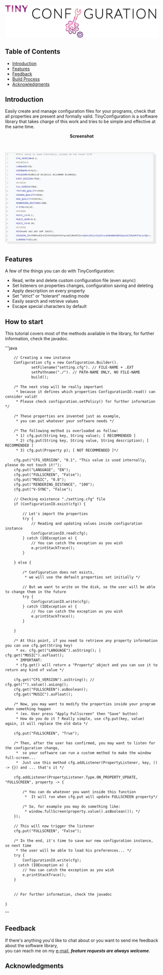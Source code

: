 <p align="center">
    <img src="./img/TinyConfiguration.png" alt="TinyConfiguration">
</p>

## Table of Contents
- [Introduction](#introduction)
- [Features](#features)
- [Feedback](#feedback)
- [Build Process](#build-process)
- [Acknowledgments](#acknowledgments)

## Introduction
Easily create and manage configuration files for your programs, 
check that all properties are present and formally valid. 
TinyConfiguration is a software library that takes charge of this work 
and tries to be simple and effective at the same time.

<p align="center">
    <b>Screenshot</b>
</p>

<br>

<p align="center">
    <img src="./img/TinyConfiguration%20-%20Sample.png" alt="TinyConfiguration sample">
</p>

## Features
A few of the things you can do with TinyConfiguration:

* Read, write and delete custom configuration file (even async)
* Set listeners on properties changes, configuration saving and deleting
* Apply description on every property
* Set "strict" or "tolerant" reading mode
* Easily search and retrieve values
* Escape special characters by default

## How to start

This tutorial covers most of the methods available in the library, 
for further information, check the javadoc.

'''java

        // Creating a new instance
        Configuration cfg = new Configuration.Builder().
                setFilename("setting.cfg"). // FILE-NAME + .EXT
                setPathname("./"). // PATH-NAME ONLY, NO FILE-NAME
                build();

        /* The next step will be really important
         * because it defines which properties ConfigurationIO.read() can consider valid!
         * Please check configuration.setPolicy() for further information */

        /* These properties are invented just as example,
         * you can put whatever your software needs */

        /* The following method is overloaded as follow:
         * 1) cfg.put(String key, String value); [ RECOMMENDED ]
         * 2) cfg.put(String key, String value, String description); [ RECOMMENDED ]
         * 3) cfg.put(Property p); [ NOT RECOMMENDED ]*/

        cfg.put("CFG_VERSION", "0.1", "This value is used internally, please do not touch it!");
        cfg.put("LANGUAGE", "EN");
        cfg.put("FULLSCREEN", "False");
        cfg.put("MUSIC", "0.8");
        cfg.put("RENDERING_DISTANCE", "100");
        cfg.put("V-SYNC", "False");

        // Checking existence "./setting.cfg" file
        if (ConfigurationIO.exist(cfg)) {

            // Let's import the properties
            try {
                // Reading and updating values inside configuration instance
                ConfigurationIO.read(cfg);
            } catch (IOException e) {
                // You can catch the exception as you wish
                e.printStackTrace();
            }

        } else {

            /* Configuration does not exists,
             * we will use the default properties set initially */

            // But we want to write on the disk, so the user will be able to change them in the future
            try {
                ConfigurationIO.write(cfg);
            } catch (IOException e) {
                // You can catch the exception as you wish
                e.printStackTrace();
            }

        }

        /* At this point, if you need to retrieve any property information you can use cfg.get(String key)
         * ex. cfg.get("LANGUAGE").asString(); | cfg.get("MUSIC").asFloat();
         * IMPORTANT:
         * cfg.get() will return a "Property" object and you can use it to return any kind of value */

        cfg.get("CFG_VERSION").asString(); // cfg.get("").value().asLong();
        cfg.get("FULLSCREEN").asBoolean();
        cfg.get("MUSIC").asFloat();

        /* Now, you may want to modify the properties inside your program when something happen
         * (ex. User press "Apply Fullscreen" then "Save" button)
         * How do you do it ? Really simple, use cfg.put(key, value) again, it will replace the old data */

        cfg.put("FULLSCREEN", "True");

        /* Then, after the user has confirmed, you may want to listen for the configuration change,
         *  so your software can run a custom method to make the window full-screen...
         *  Just use this method cfg.addListener(PropertyListener, key, () -> {}) and ... that's it */

        cfg.addListener(PropertyListener.Type.ON_PROPERTY_UPDATE, "FULLSCREEN", property -> {

            /* You can do whatever you want inside this function
             *  It will run when cfg.put will update FULLSCREEN property*/

            /* So, for example you may do something like:
             * window.fullScreen(property.value().asBoolean()); */
        });

        // This will now trigger the listener
        cfg.put("FULLSCREEN", "False");

        /* In the end, it's time to save our new configuration instance, so next time
         * the user will be able to load his preferences... */
        try {
            ConfigurationIO.write(cfg);
        } catch (IOException e) {
            // You can catch the exception as you wish
            e.printStackTrace();
        }


        // For further information, check the javadoc

    }
 
 '''
 
## Feedback
If there's anything you'd like to chat about or 
you want to send me feedback about the software library,
<br>you can reach me on my [e-mail](baittiner.giuseppe.dev@gmail.com), 
***feature requests are always welcome***.

## Acknowledgments

